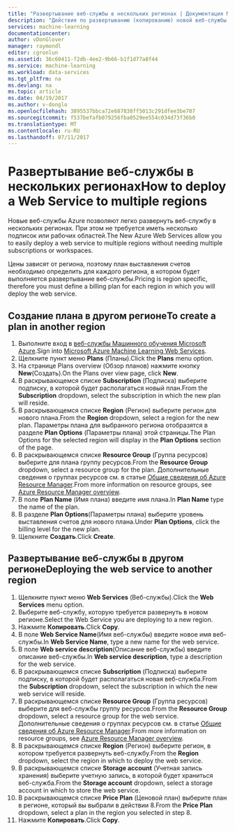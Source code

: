```yaml
---
title: "Развертывание веб-службы в нескольких регионах | Документация Майкрософт"
description: "Действия по развертыванию (копированию) новой веб-службы в других регионах."
services: machine-learning
documentationcenter: 
author: vDonGlover
manager: raymondl
editor: cgronlun
ms.assetid: 36c60411-f2db-4ee2-9b66-b1f1d77a8f44
ms.service: machine-learning
ms.workload: data-services
ms.tgt_pltfrm: na
ms.devlang: na
ms.topic: article
ms.date: 04/19/2017
ms.author: v-donglo
ms.openlocfilehash: 3895537bbca72e687838ff5013c291dfee3be707
ms.sourcegitcommit: f537befafb079256fba0529ee554c034d73f36b0
ms.translationtype: MT
ms.contentlocale: ru-RU
ms.lasthandoff: 07/11/2017
---
```

# <a name="how-to-deploy-a-web-service-to-multiple-regions"></a><span data-ttu-id="655b5-103">Развертывание веб-службы в нескольких регионах</span><span class="sxs-lookup"><span data-stu-id="655b5-103">How to deploy a Web Service to multiple regions</span></span>
<span data-ttu-id="655b5-104">Новые веб-службы Azure позволяют легко развернуть веб-службу в нескольких регионах. При этом не требуется иметь несколько подписок или рабочих областей.</span><span class="sxs-lookup"><span data-stu-id="655b5-104">The New Azure Web Services allow you to easily deploy a web service to multiple regions without needing multiple subscriptions or workspaces.</span></span> 

<span data-ttu-id="655b5-105">Цены зависят от региона, поэтому план выставления счетов необходимо определить для каждого региона, в котором будет выполняется развертывание веб-службы.</span><span class="sxs-lookup"><span data-stu-id="655b5-105">Pricing is region specific, therefore you must define a billing plan for each region in which you will deploy the web service.</span></span>

## <a name="to-create-a-plan-in-another-region"></a><span data-ttu-id="655b5-106">Создание плана в другом регионе</span><span class="sxs-lookup"><span data-stu-id="655b5-106">To create a plan in another region</span></span>
1. <span data-ttu-id="655b5-107">Выполните вход в [веб-службы Машинного обучения Microsoft Azure](https://services.azureml.net/).</span><span class="sxs-lookup"><span data-stu-id="655b5-107">Sign into [Microsoft Azure Machine Learning Web Services](https://services.azureml.net/).</span></span>
2. <span data-ttu-id="655b5-108">Щелкните пункт меню **Plans** (Планы).</span><span class="sxs-lookup"><span data-stu-id="655b5-108">Click the **Plans** menu option.</span></span>
3. <span data-ttu-id="655b5-109">На странице Plans overview (Обзор планов) нажмите кнопку **New**(Создать).</span><span class="sxs-lookup"><span data-stu-id="655b5-109">On the Plans over view page, click **New**.</span></span>
4. <span data-ttu-id="655b5-110">В раскрывающемся списке **Subscription** (Подписка) выберите подписку, в которой будет располагаться новый план.</span><span class="sxs-lookup"><span data-stu-id="655b5-110">From the **Subscription** dropdown, select the subscription in which the new plan will reside.</span></span>
5. <span data-ttu-id="655b5-111">В раскрывающемся списке **Region** (Регион) выберите регион для нового плана.</span><span class="sxs-lookup"><span data-stu-id="655b5-111">From the **Region** dropdown, select a region for the new plan.</span></span> <span data-ttu-id="655b5-112">Параметры плана для выбранного региона отобразятся в разделе **Plan Options** (Параметры плана) этой страницы.</span><span class="sxs-lookup"><span data-stu-id="655b5-112">The Plan Options for the selected region will display in the **Plan Options** section of the page.</span></span>
6. <span data-ttu-id="655b5-113">В раскрывающемся списке **Resource Group** (Группа ресурсов) выберите для плана группу ресурсов.</span><span class="sxs-lookup"><span data-stu-id="655b5-113">From the **Resource Group** dropdown, select a resource group for the plan.</span></span> <span data-ttu-id="655b5-114">Дополнительные сведения о группах ресурсов см. в статье [Общие сведения об Azure Resource Manager](../azure-resource-manager/resource-group-overview.md).</span><span class="sxs-lookup"><span data-stu-id="655b5-114">From more information on resource groups, see [Azure Resource Manager overview](../azure-resource-manager/resource-group-overview.md).</span></span>
7. <span data-ttu-id="655b5-115">В поле **Plan Name** (Имя плана) введите имя плана.</span><span class="sxs-lookup"><span data-stu-id="655b5-115">In **Plan Name** type the name of the plan.</span></span>
8. <span data-ttu-id="655b5-116">В разделе **Plan Options**(Параметры плана) выберите уровень выставления счетов для нового плана.</span><span class="sxs-lookup"><span data-stu-id="655b5-116">Under **Plan Options**, click the billing level for the new plan.</span></span>
9. <span data-ttu-id="655b5-117">Щелкните **Создать**.</span><span class="sxs-lookup"><span data-stu-id="655b5-117">Click **Create**.</span></span>

## <a name="deploying-the-web-service-to-another-region"></a><span data-ttu-id="655b5-118">Развертывание веб-службы в другом регионе</span><span class="sxs-lookup"><span data-stu-id="655b5-118">Deploying the web service to another region</span></span>
1. <span data-ttu-id="655b5-119">Щелкните пункт меню **Web Services** (Веб-службы).</span><span class="sxs-lookup"><span data-stu-id="655b5-119">Click the **Web Services** menu option.</span></span>
2. <span data-ttu-id="655b5-120">Выберите веб-службу, которую требуется развернуть в новом регионе.</span><span class="sxs-lookup"><span data-stu-id="655b5-120">Select the Web Service you are deploying to a new region.</span></span>
3. <span data-ttu-id="655b5-121">Нажмите **Копировать**.</span><span class="sxs-lookup"><span data-stu-id="655b5-121">Click **Copy**.</span></span>
4. <span data-ttu-id="655b5-122">В поле **Web Service Name**(Имя веб-службы) введите новое имя веб-службы.</span><span class="sxs-lookup"><span data-stu-id="655b5-122">In **Web Service Name**, type a new name for the web service.</span></span>
5. <span data-ttu-id="655b5-123">В поле **Web service description**(Описание веб-службы) введите описание веб-службы.</span><span class="sxs-lookup"><span data-stu-id="655b5-123">In **Web service description**, type a description for the web service.</span></span>
6. <span data-ttu-id="655b5-124">В раскрывающемся списке **Subscription** (Подписка) выберите подписку, в которой будет располагаться новая веб-служба.</span><span class="sxs-lookup"><span data-stu-id="655b5-124">From the **Subscription** dropdown, select the subscription in which the new web service will reside.</span></span>
7. <span data-ttu-id="655b5-125">В раскрывающемся списке **Resource Group** (Группа ресурсов) выберите для веб-службы группу ресурсов.</span><span class="sxs-lookup"><span data-stu-id="655b5-125">From the **Resource Group** dropdown, select a resource group for the web service.</span></span> <span data-ttu-id="655b5-126">Дополнительные сведения о группах ресурсов см. в статье [Общие сведения об Azure Resource Manager](../azure-resource-manager/resource-group-overview.md).</span><span class="sxs-lookup"><span data-stu-id="655b5-126">From more information on resource groups, see [Azure Resource Manager overview](../azure-resource-manager/resource-group-overview.md).</span></span>
8. <span data-ttu-id="655b5-127">В раскрывающемся списке **Region** (Регион) выберите регион, в котором требуется развернуть веб-службу.</span><span class="sxs-lookup"><span data-stu-id="655b5-127">From the **Region** dropdown, select the region in which to deploy the web service.</span></span>
9. <span data-ttu-id="655b5-128">В раскрывающемся списке **Storage account** (Учетная запись хранения) выберите учетную запись, в которой будет храниться веб-служба.</span><span class="sxs-lookup"><span data-stu-id="655b5-128">From the **Storage account** dropdown, select a storage account in which to store the web service.</span></span>
10. <span data-ttu-id="655b5-129">В раскрывающемся списке **Price Plan** (Ценовой план) выберите план в регионе, который вы выбрали в действии 8.</span><span class="sxs-lookup"><span data-stu-id="655b5-129">From the **Price Plan** dropdown, select a plan in the region you selected in step 8.</span></span>
11. <span data-ttu-id="655b5-130">Нажмите **Копировать**.</span><span class="sxs-lookup"><span data-stu-id="655b5-130">Click **Copy**.</span></span>

